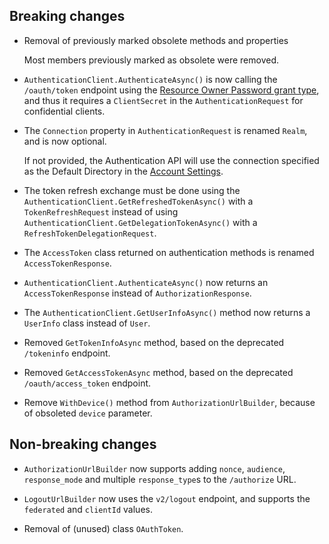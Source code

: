 ## Breaking changes

* Removal of previously marked obsolete methods and properties

  Most members previously marked as obsolete were removed.
  
* `AuthenticationClient.AuthenticateAsync()` is now calling the `/oauth/token` endpoint using the [Resource Owner Password grant type](https://auth0.com/docs/api/authentication#resource-owner-password),
and thus it requires a `ClientSecret` in the `AuthenticationRequest` for confidential clients.

* The `Connection` property in `AuthenticationRequest` is renamed `Realm`, and is now optional. 

  If not provided, the Authentication API will use the connection specified as the Default Directory in the [Account Settings](https://manage.auth0.com/#/account).


* The token refresh exchange must be done using the `AuthenticationClient.GetRefreshedTokenAsync()` with a `TokenRefreshRequest` 
instead of using `AuthenticationClient.GetDelegationTokenAsync()` with a `RefreshTokenDelegationRequest`.

* The `AccessToken` class returned on authentication methods is renamed `AccessTokenResponse`. 

* `AuthenticationClient.AuthenticateAsync()` now returns an `AccessTokenResponse` instead of `AuthorizationResponse`. 

* The `AuthenticationClient.GetUserInfoAsync()` method now returns a `UserInfo` class instead of `User`.

* Removed `GetTokenInfoAsync` method, based on the deprecated `/tokeninfo` endpoint.

* Removed `GetAccessTokenAsync` method, based on the deprecated `/oauth/access_token` endpoint.

* Remove `WithDevice()` method from `AuthorizationUrlBuilder`, because of obsoleted `device` parameter.

## Non-breaking changes

* `AuthorizationUrlBuilder` now supports adding `nonce`, `audience`, `response_mode` and multiple `response_type`s to the `/authorize` URL.

* `LogoutUrlBuilder` now uses the `v2/logout` endpoint, and supports the `federated` and `clientId` values.

* Removal of (unused) class `OAuthToken`. 